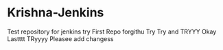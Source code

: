 # Krishna-Jenkins
Test repository for jenkins try
First Repo forgithu
Try Try 
and TRYYY
Okay
Lastttt
TRyyyy
Pleasee add 
changess